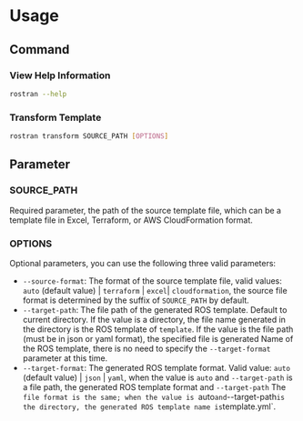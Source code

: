# Usage
## Command
### View Help Information
```bash
rostran --help
```

### Transform Template
```bash
rostran transform SOURCE_PATH [OPTIONS] 
```

## Parameter
### SOURCE_PATH
Required parameter, the path of the source template file, which can be a template file in Excel, Terraform, or AWS CloudFormation format.

### OPTIONS
Optional parameters, you can use the following three valid parameters:
- `--source-format`: The format of the source template file, valid values: `auto` (default value) | `terraform` | `excel`| `cloudformation`, the source file format is determined by the suffix of `SOURCE_PATH` by default.
- `--target-path`: The file path of the generated ROS template. Default to current directory. If the value is a directory, the file name generated in the directory is the ROS template of `template`. If the value is the file path (must be in json or yaml format), the specified file is generated Name of the ROS template, there is no need to specify the `--target-format` parameter at this time.
- `--target-format`: The generated ROS template format. Valid value: `auto` (default value) | `json` | `yaml`, when the value is `auto` and `--target-path` is a file path, the generated ROS template format and `--target-path` The `file format is the same; when the value is `auto` and `--target-path` is the directory, the generated ROS template name is `template.yml`.

